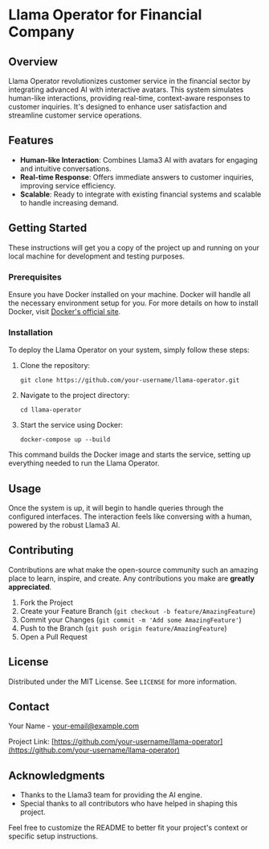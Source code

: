 # Llama Operator for Financial Company

## Overview
Llama Operator revolutionizes customer service in the financial sector by integrating advanced AI with interactive avatars. This system simulates human-like interactions, providing real-time, context-aware responses to customer inquiries. It's designed to enhance user satisfaction and streamline customer service operations.

## Features
- **Human-like Interaction**: Combines Llama3 AI with avatars for engaging and intuitive conversations.
- **Real-time Response**: Offers immediate answers to customer inquiries, improving service efficiency.
- **Scalable**: Ready to integrate with existing financial systems and scalable to handle increasing demand.

## Getting Started
These instructions will get you a copy of the project up and running on your local machine for development and testing purposes.

### Prerequisites
Ensure you have Docker installed on your machine. Docker will handle all the necessary environment setup for you. For more details on how to install Docker, visit [Docker's official site](https://www.docker.com/get-started).

### Installation
To deploy the Llama Operator on your system, simply follow these steps:

1. Clone the repository:
   ```
   git clone https://github.com/your-username/llama-operator.git
   ```
2. Navigate to the project directory:
   ```
   cd llama-operator
   ```
3. Start the service using Docker:
   ```
   docker-compose up --build
   ```
This command builds the Docker image and starts the service, setting up everything needed to run the Llama Operator.

## Usage
Once the system is up, it will begin to handle queries through the configured interfaces. The interaction feels like conversing with a human, powered by the robust Llama3 AI.

## Contributing
Contributions are what make the open-source community such an amazing place to learn, inspire, and create. Any contributions you make are **greatly appreciated**.

1. Fork the Project
2. Create your Feature Branch (`git checkout -b feature/AmazingFeature`)
3. Commit your Changes (`git commit -m 'Add some AmazingFeature'`)
4. Push to the Branch (`git push origin feature/AmazingFeature`)
5. Open a Pull Request

## License
Distributed under the MIT License. See `LICENSE` for more information.

## Contact
Your Name - [your-email@example.com](mailto:your-email@example.com)

Project Link: [https://github.com/your-username/llama-operator](https://github.com/your-username/llama-operator)

## Acknowledgments
- Thanks to the Llama3 team for providing the AI engine.
- Special thanks to all contributors who have helped in shaping this project.

Feel free to customize the README to better fit your project's context or specific setup instructions.